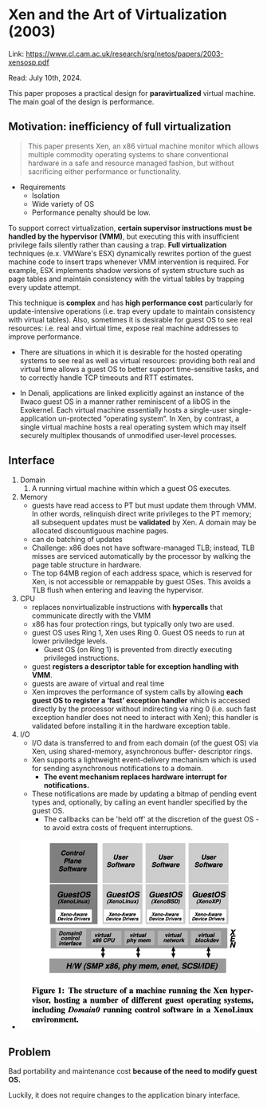 # Xen and the Art of Virtualization (2003) 

Link: https://www.cl.cam.ac.uk/research/srg/netos/papers/2003-xensosp.pdf

Read: July 10th, 2024.

This paper proposes a practical design for **paravirtualized** virtual machine. The main goal of the design is performance. 

## Motivation: inefficiency of full virtualization 

> This paper presents Xen, an x86 virtual machine monitor which allows multiple commodity operating systems to share conventional hardware in a safe and resource managed fashion, but without sacrificing either performance or functionality. 

* Requirements
  * Isolation
  * Wide variety of OS
  * Performance penalty should be low. 

To support correct virtualization, **certain supervisor instructions must be handled by the hypervisor (VMM)**, but executing this with insufficient privilege fails silently rather than causing a trap. **Full virtualization** techniques (e.x. VMWare's ESX) dynamically rewrites portion of the guest machine code to insert traps whenever VMM intervention is required. For example, ESX implements shadow versions of system structure such as page tables and maintain consistency with the virtual tables by trapping every update attempt. 

This technique is **complex** and has **high performance cost** particularly for update-intensive operations (i.e. trap every update to maintain consistency with virtual tables). Also, sometimes it is desirable for guest OS to see real resources: i.e. real and virtual time, expose real machine addresses to improve performance. 

- There are situations in which it is desirable for the hosted operating systems to see real as well as virtual resources: providing both real and virtual time allows a guest OS to better support time-sensitive tasks, and to correctly handle TCP timeouts and RTT estimates. 

- In Denali, applications are linked explicitly against an instance of the Ilwaco guest OS in a manner rather reminiscent of a libOS in the Exokernel. Each virtual machine essentially hosts a single-user single-application un-protected “operating system”. In Xen, by contrast, a single virtual machine hosts a real operating system which may itself securely multiplex thousands of unmodified user-level processes.

## Interface 
1. Domain
   1. A running virtual machine within which a guest OS executes. 
2. Memory 
   *  guests have read access to PT but must update them through VMM. In other words, relinquish direct write privileges to the PT memory; all subsequent updates must be **validated** by Xen. A domain may be allocated discountiguous machine pages. 
   *  can do batching of updates 
   *  Challenge: x86 does not have software-managed TLB; instead, TLB misses are serviced automatically by the processor by walking the page table structure in hardware. 
   *  The top 64MB region of each address space, which is reserved for Xen, is not accessible or remappable by guest OSes. This avoids a TLB flush when entering and leaving the hypervisor. 
3. CPU
   *  replaces nonvirtualizable instructions with **hypercalls** that communicate directly with the VMM
   *  x86 has four protection rings, but typically only two are used.
   *  guest OS uses Ring 1, Xen uses Ring 0. Guest OS needs to run at lower priviledge levels. 
      *  Guest OS (on Ring 1) is prevented from directly executing privileged instructions.
   *  guest **registers a descriptor table for exception handling with VMM**. 
   *  guests are aware of virtual and real time
   *  Xen improves the performance of system calls by allowing **each guest OS to register a ‘fast’ exception handler** which is accessed directly by the processor without indirecting via ring 0 (i.e. such fast exception handler does not need to interact with Xen); this handler is validated before installing it in the hardware exception table. 
4. I/O
   *  I/O data is transferred to and from each domain (of the guest OS) via Xen, using shared-memory, asynchronous buffer- descriptor rings.
   *  Xen supports a lightweight event-delivery mechanism which is used for sending asynchronous notifications to a domain.
      *  **The event mechanism replaces hardware interrupt for notifications.**
   *  These notifications are made by updating a bitmap of pending event types and, optionally, by calling an event handler specified by the guest OS. 
      *  The callbacks can be 'held off' at the discretion of the guest OS - to avoid extra costs of frequent interruptions. 
*  ![alt text](images/73-xen/system-structure.png)

## Problem 
Bad portability and maintenance cost **because of the need to modify guest OS.**

Luckily, it does not require changes to the application binary interface. 
